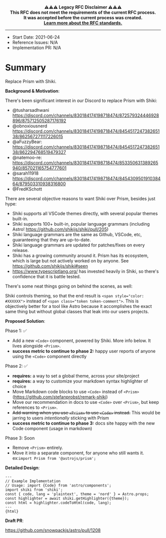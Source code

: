 <!-- LEGACY RFC -->
<p align="center"><strong>⚠️⚠️⚠️ Legacy RFC Disclaimer ⚠️⚠️⚠️
<br />This RFC does not meet the requirements of the current RFC process.
<br />It was accepted before the current process was created.
<br /><a href="https://github.com/withastro/rfcs#readme">Learn more about the RFC standards.</a>
</strong></p>
<!-- LEGACY RFC -->

---

- Start Date: 2021-06-24
- Reference Issues: N/A
- Implementation PR: N/A

# Summary

Replace Prism with Shiki.

**Background & Motivation**:

There's been significant interest in our Discord to replace Prism with Shiki:

- @tusharsadhwani https://discord.com/channels/830184174198718474/872579324446928896/875712505287176192
- @obnoxiousnerd https://discord.com/channels/830184174198718474/845451724738265138/862567271117226015
- @aFuzzyBear: https://discord.com/channels/830184174198718474/845451724738265138/862294768519479327
- @natemoo-re: https://discord.com/channels/830184174198718474/853350631389265940/857021165754777601
- @sarah11918 https://discord.com/channels/830184174198718474/845430950191038464/879503310938316800
- @FredKSchott

There are several objective reasons to want Shiki over Prism, besides just hype:

- Shiki supports all VSCode themes directly, with several popular themes built-in.
- Shiki supports 100+ built-in, popular language grammars (including Astro! https://github.com/shikijs/shiki/pull/205)
- Shiki language grammars are the same as Github, VSCode, etc, guaranteeing that they are up-to-date.
- Shiki language grammars are updated for patches/fixes on every release.
- Shiki has a growing community around it. Prism has its ecosystem, which is large but not actively worked on by anyone. See https://github.com/shikijs/shiki#seen
- https://www.typescriptlang.org/ has invested heavily in Shiki, so there's confidence that it is battle tested.

There's some neat things going on behind the scenes, as well:

Shiki controls theming, so that the end result is `<span style="color: #XXXXXX">` instead of `<span class="token token-comment">`. This is objectively better for a tool like Astro because it accomplishes the exact same thing but without global classes that leak into our users projects.

**Proposed Solution**:

Phase 1: ✅

- Add a new `<Code>` component, powered by Shiki. More info below. It lives alongside `<Prism>`.
- **success metric to continue to phase 2:** happy user reports of anyone using the `<Code>` component directly

Phase 2: ✅

- **requires:** a way to set a global theme, across your site/project
- **requires:** a way to customize your markdown syntax highlighter of choice
- Move Markdown code blocks to use `<Code>` instead of `<Prism>` (https://github.com/stefanprobst/remark-shiki)
- Move our recommendation in docs to use `<Code>` over `<Prism>`, but keep references to `<Prism>`.
- ~~Add warning when you use `<Prism>` to use `<Code>`  instead.~~ This would be jarring to users _intentionally_ sticking with Prism
- **success metric to continue to phase 3:** docs site happy with the new Code component (usage in markdown)

Phase 3: Soon

- Remove `<Prism>` entirely.
- Move it into a separate component, for anyone who still wants it. ex:`import Prism from '@astrojs/prism';` 

**Detailed Design**:

```astro
---
// Example Implementation
// Usage: import {Code} from 'astro/components';
import shiki from 'shiki';
const { code, lang = 'plaintext', theme = 'nord' } = Astro.props;
const highlighter = await shiki.getHighlighter({theme});
const html = highlighter.codeToHtml(code, lang);
---
{html}
```

**Draft PR**:

https://github.com/snowpackjs/astro/pull/1208
